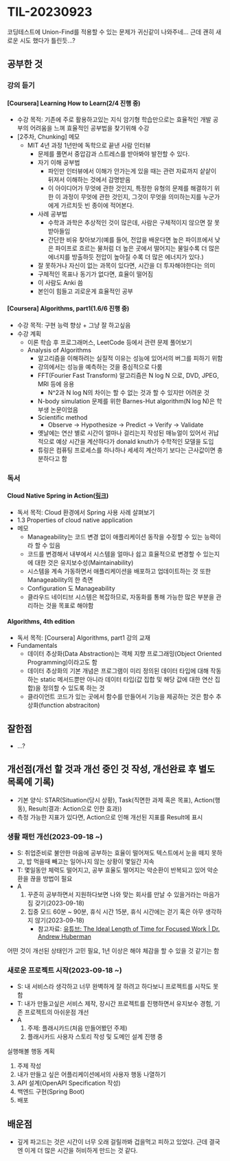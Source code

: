 # TIL-20230923

코딩테스트에 Union-Find를 적용할 수 있는 문제가 귀신같이 나와주네... 근데 괜히 새로운 시도 했다가 틀린듯...?

## 공부한 것

### 강의 듣기

#### [Coursera] Learning How to Learn(2/4 진행 중)

- 수강 목적: 기존에 주로 활용하고있는 지식 암기형 학습만으로는 효율적인 개발 공부의 어려움을 느껴 효율적인 공부법을 찾기위해 수강
- [2주차, Chunking] 메모
  - MIT 4년 과정 1년만에 독학으로 끝낸 사람 인터뷰
    - 문제를 풀면서 중압감과 스트레스를 받아봐야 발전할 수 있다.
    - 자기 이해 공부법
      - 파인만 인터뷰에서 이해가 안가는게 있을 때는 관련 자료까지 샅샅이 뒤져서 이해하는 것에서 감명받음
      - 이 아이디어가 무엇에 관한 것인지, 특정한 유형의 문제를 해결하기 위한 이 과정이 무엇에 관한 것인지, 그것이 무엇을 의미하는지를 누군가에게 가르치듯 빈 종이에 적어본다.
    - 사례 공부법
      - 수학과 과학은 추상적인 것이 많은데, 사람은 구체적이지 않으면 잘 못받아들임
      - 간단한 비유 찾아보기(예를 들어, 전압을 배운다면 높은 파이프에서 낮은 파이프로 흐르는 물처럼 더 높은 곳에서 떨어지는 물일수록 더 많은 에너지를 방출하듯 전압이 높아질 수록 더 많은 에너지가 있다.)
    - 잘 못하거나 자신이 없는 과목이 있다면, 시간을 더 투자해야한다는 의미
    - 구체적인 목표나 동기가 없다면, 효율이 떨어짐
    - 이 사람도 Anki 씀
    - 본인이 힘들고 괴로운게 효율적인 공부

#### [Coursera] Algorithms, part1(1.6/6 진행 중)

- 수강 목적: 구현 능력 향상 + 그냥 잘 하고싶음
- 수강 계획
  - 이론 학습 후 프로그래머스, LeetCode 등에서 관련 문제 풀어보기
  - Analysis of Algorithms
    - 알고리즘을 이해하려는 실질적 이유는 성능에 있어서의 버그를 피하기 위함
    - 강의에서는 성능을 예측하는 것을 중심적으로 다룸
    - FFT(Fourier Fast Transform) 알고리즘은 N log N 으로, DVD, JPEG, MRI 등에 응용
      - N^2과 N log N의 차이는 할 수 없는 것과 할 수 있지만 어려운 것
    - N-body simulation 문제를 위한 Barnes-Hut algorithm(N log N)은 학부생 논문이었음
    - Scientific method
      - Observe -> Hypothesize -> Predict -> Verify -> Validate
    - 옛날에는 연산 별로 시간이 얼마나 걸리는지 작성된 매뉴얼이 있어서 귀납적으로 예상 시간을 계산하다가 donald knuth가 수학적인 모델을 도입
    - 튜링은 컴퓨팅 프로세스를 하나하나 세세히 계산하기 보다는 근사값이면 충분하다고 함

### 독서

#### Cloud Native Spring in Action([링크](https://www.manning.com/books/cloud-native-spring-in-action))

- 독서 목적: Cloud 환경에서 Spring 사용 사례 살펴보기
- 1.3 Properties of cloud native application
- 메모
  - Manageability는 코드 변경 없이 애플리케이션 동작을 수정할 수 있는 능력이라 할 수 있음
  - 코드를 변경해서 내부에서 시스템을 얼마나 쉽고 효율적으로 변경할 수 있는지에 대한 것은 유지보수성(Maintainability)
  - 시스템을 계속 가동하면서 애플리케이션을 배포하고 업데이트하는 것 또한 Manageability의 한 측면
  - Configuration 도 Manageability
  - 클라우드 네이티브 시스템은 복잡하므로, 자동화를 통해 가능한 많은 부분을 관리하는 것을 목표로 해야함

#### Algorithms, 4th edition

- 독서 목적: [Coursera] Algorithms, part1 강의 교재
- Fundamentals
  - 데이터 추상화(Data Abstraction)는 객체 지향 프로그래밍(Object Oriented Programming)이라고도 함
  - 데이터 추상화의 기본 개념은 프로그램이 미리 정의된 데이터 타입에 대해 작동하는 static 메서드뿐만 아니라 데이터 타입(값 집합 및 해당 값에 대한 연산 집합)을 정의할 수 있도록 하는 것
  - 클라이언트 코드가 있는 곳에서 함수를 만들어서 기능을 제공하는 것은 함수 추상화(function abstraciton)

## 잘한점

- ...?

## 개선점(개선 할 것과 개선 중인 것 작성, 개선완료 후 별도 목록에 기록)

- 기본 양식: STAR(Situation(당시 상황), Task(직면한 과제 혹은 목표), Action(행동), Result(결과: Action으로 인한 효과))
- 측정 가능한 지표가 있다면, Action으로 인해 개선된 지표를 Result에 표시

### 생활 패턴 개선(2023-09-18 ~)

- S: 취업준비로 불안한 마음에 공부하는 효율이 떨어져도 텍스트에서 눈을 떼지 못하고, 밥 먹을때 빼고는 일어나지 않는 상황이 몇일간 지속
- T: 몇일동안 체력도 떨어지고, 공부 효율도 떨어지는 악순환이 반복되고 있어 악순환을 끊을 방법이 필요
- A
  1. 꾸준히 공부하면서 지원하다보면 나와 맞는 회사를 만날 수 있을거라는 마음가짐 갖기(2023-09-18)
  2. 집중 모드 60분 ~ 90분, 휴식 시간 15분, 휴식 시간에는 걷기 혹은 아무 생각하지 않기(2023-09-18)
     - 참고자료: [유튜브: The Ideal Length of Time for Focused Work | Dr. Andrew Huberman](https://www.youtube.com/watch?v=5HINgMMTzPE)

어떤 것이 개선된 상태인가 고민 필요, 1년 이상은 해야 체감을 할 수 있을 것 같기는 함

### 새로운 프로젝트 시작(2023-09-18 ~)

- S: 내 서비스라 생각하고 너무 완벽하게 잘 하려고 하다보니 프로젝트를 시작도 못함
- T: 내가 만들고싶은 서비스 제작, 장시간 프로젝트를 진행하면서 유지보수 경험, 기존 프로젝트의 아쉬운점 개선
- A
  1. 주제: 플래시카드(처음 만들어봤던 주제)
  2. 플래시카드 사용자 스토리 작성 및 도메인 설계 진행 중

실행해볼 행동 계획

1. 주제 작성
2. 내가 만들고 싶은 어플리케이션에서의 사용자 행동 나열하기
3. API 설계(OpenAPI Specification 작성)
4. 백엔드 구현(Spring Boot)
5. 배포

## 배운점

- 깊게 파고드는 것은 시간이 너무 오래 걸릴까봐 겁을먹고 피하고 있었다. 근데 결국엔 이게 더 많은 시간을 허비하게 만드는 것 같다.
